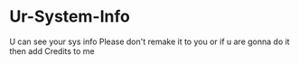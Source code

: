 # Ur-System-Info
U can see your sys info
Please don't remake it to you or if u are gonna do it then add Credits to me
